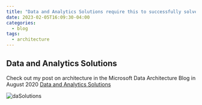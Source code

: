```yaml
---
title: "Data and Analytics Solutions require this to successfully solve business problems!"
date: 2023-02-05T16:09:30-04:00
categories:
  - blog
tags:
  - architecture
---
```


## Data and Analytics Solutions

Check out my post on architecture in the Microsoft Data Architecture Blog in August 2020 [Data and Analytics Solutions](https://techcommunity.microsoft.com/t5/data-architecture-blog/data-and-analytics-solutions-require-this-to-successfully-solve/ba-p/1604533)

![daSolutions](https://phx02pap001files.storage.live.com/y4mkUkKzylIjZZBBXXYUCZVNgxHu-pGl61dM4zXKuovvWOpjBDwOYOOF-ZMdclq2pAq2BM6TjNvFG8aLPdoOwlT4xNdMaoU5g8IR5VVuJYsXsot3mXLRAKsSYkrCXlUNXT4TBdrGZCy7tz5f0LFmVKRPzH39iqk7sE_EVeK_rOfV9-3fEap3-mVVA5zSeLVNzmm?width=999&height=523&cropmode=none)
